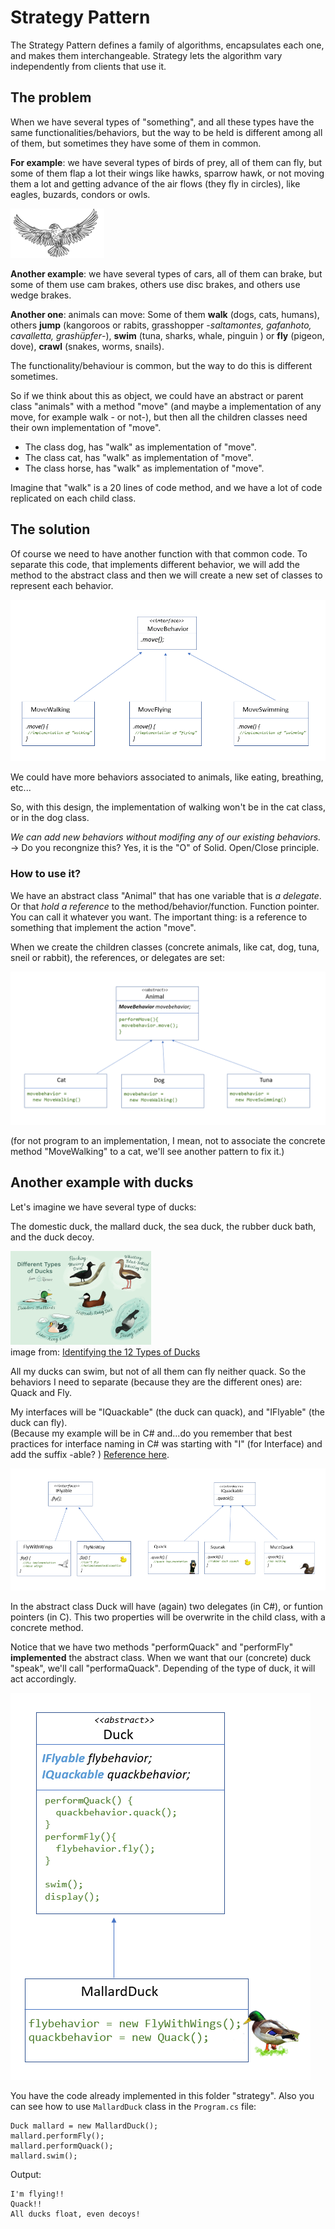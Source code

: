 # Strategy Pattern

The Strategy Pattern defines a family of algorithms, encapsulates each one, and makes them interchangeable.
Strategy lets the algorithm vary independently from clients that use it.

## The problem

When we have several types of "something", and all these types have the same functionalities/behaviors, but the way to be held is different among all of them, but sometimes they have some of them in common.

**For example**: we have several types of birds of prey, all of them can fly, but some of them flap a lot their wings like hawks, sparrow hawk, or not moving them a lot and getting advance of the air flows (they fly in circles), like eagles, buzards, condors or owls.

![Eagle](img/eagle.png)


**Another example**: we have several types of cars, all of them can brake, but some of them use cam brakes, others use disc brakes, and others use wedge brakes.

**Another one**: animals can move: Some of them **walk** (dogs, cats, humans), others **jump** (kangoroos or rabits, grasshopper -_saltamontes, gafanhoto, cavalletta, grashüpfer_-), **swim** (tuna, sharks, whale, pinguin ) or **fly** (pigeon, dove), **crawl** (snakes, worms, snails).

The functionality/behaviour is common, but the way to do this is different sometimes.

So if we think about this as object, we could have an abstract or parent class "animals" with a method "move" (and maybe a implementation of any move, for example walk - or not-), but then all the children classes need their own implementation of "move".

- The class dog, has "walk" as implementation of "move".
- The class cat, has "walk" as implementation of "move".
- The class horse, has "walk" as implementation of "move".

Imagine that "walk" is a 20 lines of code method, and we have a lot of code replicated on each child class.

## The solution

Of course we need to have another function with that common code. To separate this code, that implements different behavior, we will add the method to the abstract class and then we will create a new set of classes to represent each behavior.

![Interface and their classes](img/interface1.png)

We could have more behaviors associated to animals, like eating, breathing, etc...

So, with this design, the implementation of walking won't be in the cat class, or in the dog class.

_We can add new behaviors without modifing any of our existing behaviors._  -> Do you recongnize this? Yes, it is the "O" of Solid. Open/Close principle.

### How to use it? 

We have an abstract class "Animal" that has one variable that is _a delegate_. Or that _hold a reference_ to the method/behavior/function. Function pointer. You can call it whatever you want.
The important thing: is a reference to something that implement the action "move".

When we create the children classes (concrete animals, like cat, dog, tuna, sneil or rabbit), the references, or delegates are set:

![Interface and their classes](img/animals1.png)

(for not program to an implementation, I mean, not to associate the concrete method "MoveWalking" to a cat, we'll see another pattern to fix it.)

## Another example with ducks 
Let's imagine we have several type of ducks:

The domestic duck, the mallard duck, the sea duck, the rubber duck bath, and the duck decoy.

![Type of ducks](img/ducks.png)<br>
image from: [Identifying the 12 Types of Ducks](https://www.thespruce.com/types-of-ducks-387310)

All my ducks can swim, but not of all them can fly neither quack.
So the behaviors I need to separate (because they are the different ones) are: Quack and Fly.

My interfaces will be "IQuackable" (the duck can quack), and "IFlyable" (the duck can fly).<br>
(Because my example will be in C# and...do you remember that best practices for interface naming in C# was starting with "I" (for Interface) and add the suffix -able? ) [Reference here](https://blog.submain.com/c-interface-definition-examples).

![Interface and their classes (behaviors), ducks example](img/interfaces3.png)

In the abstract class Duck will have (again) two delegates (in C#), or funtion pointers (in C).
This two properties will be overwrite in the child class, with a concrete method.

Notice that we have two methods "performQuack" and "performFly" **implemented** the abstract class.
When we want that our (concrete) duck "speak", we'll call "performaQuack". Depending of the type of duck, it will act accordingly.  

![Abstract class Duck and one child class: mallard duck  ](img/duckclass.png)

You have the code already implemented in this folder "strategy". 
Also you can see how to use ``MallardDuck`` class</code> in the ``Program.cs`` file:

``` 
Duck mallard = new MallardDuck();
mallard.performFly();
mallard.performQuack();
mallard.swim();
```

Output: 

```
I'm flying!!
Quack!!
All ducks float, even decoys!
``` 
